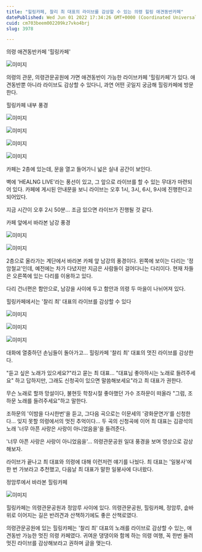 ```yaml
---
title: "힐링카페, 찰리 최 대표의 라이브를 감상할 수 있는 의령 힐링 애견동반카페"
datePublished: Wed Jun 01 2022 17:34:26 GMT+0000 (Coordinated Universal Time)
cuid: cm703beem002209kz7vko4brj
slug: 3978

---
```



의령 애견동반카페 '힐링카페'

![이미지](https://cdn.hashnode.com/res/hashnode/image/upload/v1739254634053/15d750c1-7b5e-41b3-968b-1f2fd04ea077.jpeg)

의령의 관문, 의령관문공원에 가면 애견동반이 가능한 라이브카페 '힐링카페'가 있다. 애견동반뿐 아니라 라이브도 감상할 수 있다니, 과연 어떤 곳일지 궁금해 힐링카페에 방문한다.

힐링카페 내부 풍경

![이미지](https://cdn.hashnode.com/res/hashnode/image/upload/v1739254636541/212eb38d-e8b8-42c3-a622-9852aa07f760.jpeg)

![이미지](https://cdn.hashnode.com/res/hashnode/image/upload/v1739254638872/736f9b62-56ff-4abf-b13b-9cdb63752a5f.jpeg)

![이미지](https://cdn.hashnode.com/res/hashnode/image/upload/v1739254641214/fb8cd01f-b44e-42d1-b13a-be1fcc064d20.jpeg)

![이미지](https://cdn.hashnode.com/res/hashnode/image/upload/v1739254643202/7dd5d276-eff1-4d7d-8cc7-a02c03045397.jpeg)

카페는 2층에 있는데, 문을 열고 들어가니 넓은 실내 공간이 보인다.

벽에 'HEALNG LIVE'라는 풍선이 있고, 그 앞으로 라이브를 할 수 있는 무대가 마련되어 있다. 카페에 게시된 안내문을 보니 라이브는 오후 1시, 3시, 6시, 9시에 진행한다고 되어있다.

지금 시간이 오후 2시 50분... 조금 있으면 라이브가 진행될 것 같다.

카페 앞에서 바라본 남강 풍경

![이미지](https://cdn.hashnode.com/res/hashnode/image/upload/v1739254645195/90d09a6b-9ec9-499a-8658-8d42226bae50.jpeg)

![이미지](https://cdn.hashnode.com/res/hashnode/image/upload/v1739254647328/067c20bd-3c67-4854-99d2-9046b2bfa05a.jpeg)

2층으로 올라가는 계단에서 바라본 카페 앞 남강의 풍경이다. 왼쪽에 보이는 다리는 '정암철교'인데, 예전에는 차가 다녔지만 지금은 사람들이 걸어다니는 다리이다. 현재 차들은 오른쪽에 있는 다리를 이용하고 있다.

다리 건너편은 함안으로, 남강을 사이에 두고 함안과 의령 두 마을이 나뉘어져 있다.

힐링카페에서는 '찰리 최' 대표의 라이브를 감상할 수 있다

![이미지](https://cdn.hashnode.com/res/hashnode/image/upload/v1739254649229/7fff830d-19ad-4a27-9df5-7af985de66fe.jpeg)

![이미지](https://cdn.hashnode.com/res/hashnode/image/upload/v1739254651351/73e2ea5b-8361-451b-8849-a12e38548a4c.jpeg)

![이미지](https://cdn.hashnode.com/res/hashnode/image/upload/v1739254653175/eb931039-6da9-4c36-b947-3b7d45578dce.jpeg)

대화에 열중하던 손님들이 돌아가고... 힐링카페 '찰리 최' 대표의 멋진 라이브를 감상한다.

"듣고 싶은 노래가 있으세요?"라고 묻는 최 대표... "대표님 좋아하시는 노래로 들려주세요" 하고 답하지만, 그래도 신청곡이 있으면 말씀해보세요"라고 최 대표가 권한다.

무슨 노래로 할까 망설이다, 불현듯 학창시절 좋아했던 가수 조하문이 떠올라 "그럼, 조하문 노래를 들려주세요"하고 말한다.

조하문의 '이밤을 다시한번'을 듣고, 그다음 곡으로는 이문세의 '광화문연가'를 신청한다... 잊지 못할 의령에서의 멋진 추억이다... 두 곡의 신청곡에 이어 최 대표는 김광석의 노래 '너무 아픈 사랑은 사랑이 아니었음을'을 들려준다.

'너무 아픈 사랑은 사랑이 아니었음을'... 의령관문공원 일대 풍경을 보며 영상으로 감상해보자.

라이브가 끝나고 최 대표와 의령에 대해 이런저런 얘기를 나눴다. 최 대표는 '일붕사'에 한 번 가보라고 추천했고, 다음날 최 대표가 말한 일붕사에 다녀왔다.

정암루에서 바라본 힐링카페

![이미지](https://cdn.hashnode.com/res/hashnode/image/upload/v1739254655534/53740634-057f-4fcd-9ac0-47d6079201c6.jpeg)

힐링카페는 의령관문공원과 정암루 사이에 있다. 의령관문공원, 힐링카페, 정암루, 솥바위로 이어지는 길은 반려견과 산책하기에도 좋은 산책로였다.

의령관문공원에 있는 힐링카페는 '찰리 최' 대표의 노래를 라이브로 감상할 수 있는, 애견동반 가능한 멋진 의령 카페였다. 귀여운 댕댕이와 함께 하는 의령 여행, 꼭 한번 들려 멋진 라이브를 감상해보라고 권하며 글을 맺는다.